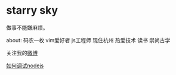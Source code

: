 # starry sky

做事不能嫌麻烦。

about: 码农一枚 vim爱好者 js工程师 现住杭州
热爱技术 读书 崇尚古学

关注我的[微博](http://weibo.com/2149283850/profile?rightmod=1&wvr=6&mod=personinfo)

[如何调试nodejs](如何调试nodejs.md)
